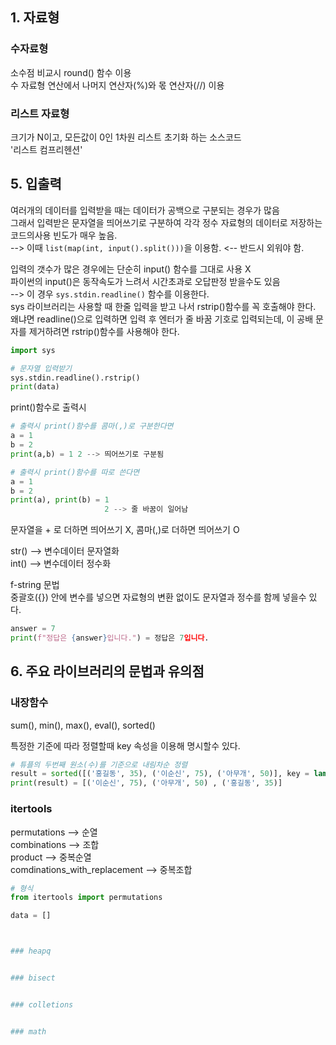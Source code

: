 ## 1. 자료형
### 수자료형
소수점 비교시 round() 함수 이용  
수 자료형 연산에서 나머지 연산자(%)와 몫 연산자(//) 이용

### 리스트 자료형
크기가 N이고, 모든값이 0인 1차원 리스트 초기화 하는 소스코드  
'리스트 컴프리헨션'








## 5. 입출력  
여러개의 데이터를 입력받을 때는 데이터가 공백으로 구분되는 경우가 많음  
그래서 입력받은 문자열을 띄어쓰기로 구분하여 각각 정수 자료형의 데이터로 저장하는 코드의사용 빈도가 매우 높음.  
--> 이때 <code>list(map(int, input().split()))</code>을 이용함.  <-- 반드시 외워야 함.  

입력의 갯수가 많은 경우에는 단순히 input() 함수를 그대로 사용 X  
파이썬의 input()은 동작속도가 느려서 시간초과로 오답판정 받을수도 있음  
--> 이 경우 <code>sys.stdin.readline()</code> 함수를 이용한다.  
sys 라이브러리는 사용할 때 한줄 입력을 받고 나서 rstrip()함수를 꼭 호출해야 한다.  
왜냐면 readline()으로 입력하면 입력 후 엔터가 줄 바꿈 기호로 입력되는데,  이 공배 문자를 제거하려면 rstrip()함수를 사용해야 한다.  
```python
import sys

# 문자열 입력받기
sys.stdin.readline().rstrip()
print(data)
```  

print()함수로 출력시
```python
# 출력시 print()함수를 콤마(,)로 구분한다면
a = 1
b = 2
print(a,b) = 1 2 --> 띄어쓰기로 구분됨

# 출력시 print()함수를 따로 쓴다면
a = 1
b = 2
print(a), print(b) = 1
                     2 --> 줄 바꿈이 일어남
```  
문자열을 + 로 더하면 띄어쓰기 X, 콤마(,)로 더하면 띄어쓰기 O  

str() --> 변수데이터 문자열화  
int() --> 변수데이터 정수화  

f-string 문법  
중괄호({}) 안에 변수를 넣으면 자료형의 변환 없이도 문자열과 정수를 함께 넣을수 있다.
```python
answer = 7
print(f"정답은 {answer}입니다.") = 정답은 7입니다.
```  

## 6. 주요 라이브러리의 문법과 유의점

### 내장함수  
sum(), min(), max(), eval(), sorted()  

특정한 기준에 따라 정렬할때 key 속성을 이용해 명시할수 있다.  
```python
# 튜플의 두번째 원소(수)를 기준으로 내림차순 정렬
result = sorted([('홍길동', 35), ('이순신', 75), ('아무개', 50)], key = lambda x: x[1], reverse = true])
print(result) = [('이순신', 75), ('아무개', 50) , ('홍길동', 35)]
```  

### itertools  
permutations --> 순열  
combinations --> 조합  
product --> 중복순열  
comdinations_with_replacement --> 중복조합  
```python
# 형식
from itertools import permutations

data = []



### heapq  


### bisect  


### colletions  


### math  









